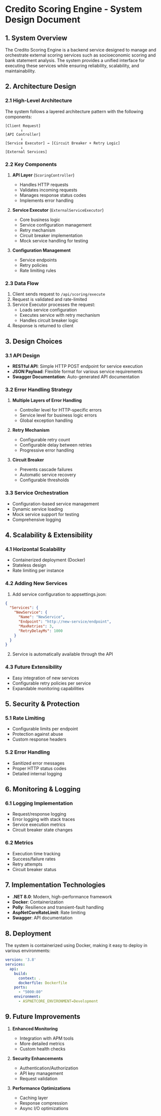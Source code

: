 # Credito Scoring Engine - System Design Document

## 1. System Overview

The Credito Scoring Engine is a backend service designed to manage and orchestrate external scoring services such as socioeconomic scoring and bank statement analysis. The system provides a unified interface for executing these services while ensuring reliability, scalability, and maintainability.

## 2. Architecture Design

### 2.1 High-Level Architecture

The system follows a layered architecture pattern with the following components:

```
[Client Request] 
       ↓
[API Controller]
       ↓
[Service Executor] → [Circuit Breaker + Retry Logic]
       ↓
[External Services]
```

### 2.2 Key Components

1. **API Layer** (`ScoringController`)
   - Handles HTTP requests
   - Validates incoming requests
   - Manages response status codes
   - Implements error handling

2. **Service Executor** (`ExternalServiceExecutor`)
   - Core business logic
   - Service configuration management
   - Retry mechanism
   - Circuit breaker implementation
   - Mock service handling for testing

3. **Configuration Management**
   - Service endpoints
   - Retry policies
   - Rate limiting rules

### 2.3 Data Flow

1. Client sends request to `/api/scoring/execute`
2. Request is validated and rate-limited
3. Service Executor processes the request:
   - Loads service configuration
   - Executes service with retry mechanism
   - Handles circuit breaker logic
4. Response is returned to client

## 3. Design Choices

### 3.1 API Design
- **RESTful API**: Simple HTTP POST endpoint for service execution
- **JSON Payload**: Flexible format for various service requirements
- **Swagger Documentation**: Auto-generated API documentation

### 3.2 Error Handling Strategy
1. **Multiple Layers of Error Handling**
   - Controller level for HTTP-specific errors
   - Service level for business logic errors
   - Global exception handling

2. **Retry Mechanism**
   - Configurable retry count
   - Configurable delay between retries
   - Progressive error handling

3. **Circuit Breaker**
   - Prevents cascade failures
   - Automatic service recovery
   - Configurable thresholds

### 3.3 Service Orchestration
- Configuration-based service management
- Dynamic service loading
- Mock service support for testing
- Comprehensive logging

## 4. Scalability & Extensibility

### 4.1 Horizontal Scalability
- Containerized deployment (Docker)
- Stateless design
- Rate limiting per instance

### 4.2 Adding New Services
1. Add service configuration to appsettings.json:
```json
{
  "Services": {
    "NewService": {
      "Name": "NewService",
      "Endpoint": "http://new-service/endpoint",
      "MaxRetries": 3,
      "RetryDelayMs": 1000
    }
  }
}
```
2. Service is automatically available through the API

### 4.3 Future Extensibility
- Easy integration of new services
- Configurable retry policies per service
- Expandable monitoring capabilities

## 5. Security & Protection

### 5.1 Rate Limiting
- Configurable limits per endpoint
- Protection against abuse
- Custom response headers

### 5.2 Error Handling
- Sanitized error messages
- Proper HTTP status codes
- Detailed internal logging

## 6. Monitoring & Logging

### 6.1 Logging Implementation
- Request/response logging
- Error logging with stack traces
- Service execution metrics
- Circuit breaker state changes

### 6.2 Metrics
- Execution time tracking
- Success/failure rates
- Retry attempts
- Circuit breaker status

## 7. Implementation Technologies

- **.NET 8.0**: Modern, high-performance framework
- **Docker**: Containerization
- **Polly**: Resilience and transient-fault handling
- **AspNetCoreRateLimit**: Rate limiting
- **Swagger**: API documentation

## 8. Deployment

The system is containerized using Docker, making it easy to deploy in various environments:

```yaml
version: '3.8'
services:
  api:
    build:
      context: .
      dockerfile: Dockerfile
    ports:
      - "5000:80"
    environment:
      - ASPNETCORE_ENVIRONMENT=Development
```

## 9. Future Improvements

1. **Enhanced Monitoring**
   - Integration with APM tools
   - More detailed metrics
   - Custom health checks

2. **Security Enhancements**
   - Authentication/Authorization
   - API key management
   - Request validation

3. **Performance Optimizations**
   - Caching layer
   - Response compression
   - Async I/O optimizations
